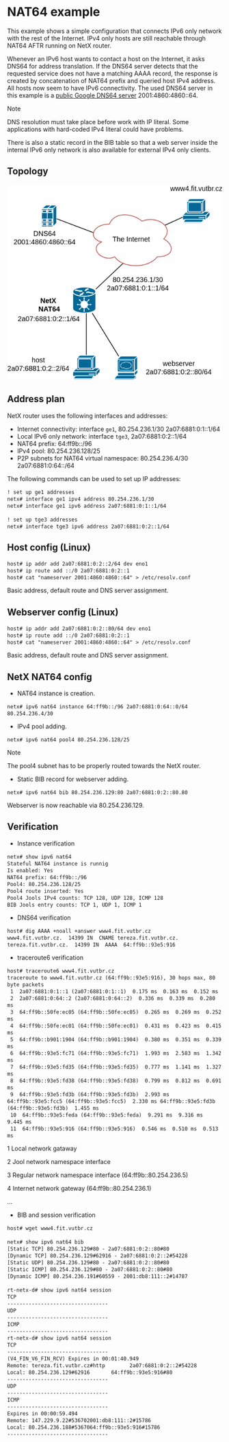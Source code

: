 # NAT64 example

This example shows a simple configuration that connects IPv6 only network with the rest of the Internet. 
IPv4 only hosts are still reachable through NAT64 AFTR running on NetX router. 

Whenever an IPv6 host wants to contact a host on the Internet, it asks DNS64 for address translation. If the DNS64 server detects that the requested service does not have a matching AAAA record, the response is created by concatenation of NAT64 prefix and queried host IPv4 address. All hosts now seem to have IPv6 connectivity. The used DNS64 server in this example is a [public Google DNS64 server](https://developers.google.com/speed/public-dns/docs/dns64) 2001:4860:4860::64.

> [!NOTE]
> DNS resolution must take place before work with IP literal. Some applications with hard-coded IPv4 literal could have problems.


There is also a static record in the BIB table so that a web server inside the internal IPv6 only network is also available for external IPv4 only clients.



## Topology
![topology](figs/basic-nat64-topology.png)

## Address plan

NetX router uses the following interfaces and addresses:

* Internet connectivity: interface `ge1`, 80.254.236.1/30 2a07:6881:0:1::1/64
* Local IPv6 only network: interface `tge3`, 2a07:6881:0:2::1/64
* NAT64 prefix: 64:ff9b::/96
* IPv4 pool: 80.254.236.128/25
* P2P subnets for NAT64 virtual namespace: 80.254.236.4/30 2a07:6881:0:64::/64

The following commands can be used to set up IP addresses:

```
! set up ge1 addresses
netx# interface ge1 ipv4 address 80.254.236.1/30
netx# interface ge1 ipv6 address 2a07:6881:0:1::1/64

! set up tge3 addresses
netx# interface tge3 ipv6 address 2a07:6881:0:2::1/64
```

## Host config (Linux)

```
host# ip addr add 2a07:6881:0:2::2/64 dev eno1
host# ip route add ::/0 2a07:6881:0:2::1
host# cat "nameserver 2001:4860:4860::64" > /etc/resolv.conf
```

Basic address, default route and DNS server assignment.

## Webserver config (Linux)

```
host# ip addr add 2a07:6881:0:2::80/64 dev eno1
host# ip route add ::/0 2a07:6881:0:2::1
host# cat "nameserver 2001:4860:4860::64" > /etc/resolv.conf
```

Basic address, default route and DNS server assignment.

## NetX NAT64 config

* NAT64 instance is creation. 

```
netx# ipv6 nat64 instance 64:ff9b::/96 2a07:6881:0:64::0/64 80.254.236.4/30
```

* IPv4 pool adding. 

```
netx# ipv6 nat64 pool4 80.254.236.128/25
```
> [!NOTE]
> The pool4 subnet has to be properly routed towards the NetX router. 

* Static BIB record for webserver adding.

```
netx# ipv6 nat64 bib 80.254.236.129:80 2a07:6881:0:2::80.80
```

Webserver is now reachable via 80.254.236.129.

## Verification

* Instance verification

```
netx# show ipv6 nat64 
Stateful NAT64 instance is runnig
Is enabled: Yes
NAT64 prefix: 64:ff9b::/96
Pool4: 80.254.236.128/25
Pool4 route inserted: Yes
Pool4 Jools IPv4 counts: TCP 128, UDP 128, ICMP 128
BIB Jools entry counts: TCP 1, UDP 1, ICMP 1
```

* DNS64 verification

```
host# dig AAAA +noall +answer www4.fit.vutbr.cz
www4.fit.vutbr.cz.  14399 IN  CNAME tereza.fit.vutbr.cz.
tereza.fit.vutbr.cz.  14399 IN  AAAA  64:ff9b::93e5:916
```

* traceroute6 verification

```
host# traceroute6 www4.fit.vutbr.cz
traceroute to www4.fit.vutbr.cz (64:ff9b::93e5:916), 30 hops max, 80 byte packets
 1  2a07:6881:0:1::1 (2a07:6881:0:1::1)  0.175 ms  0.163 ms  0.152 ms
 2  2a07:6881:0:64::2 (2a07:6881:0:64::2)  0.336 ms  0.339 ms  0.280 ms
 3  64:ff9b::50fe:ec05 (64:ff9b::50fe:ec05)  0.265 ms  0.269 ms  0.252 ms
 4  64:ff9b::50fe:ec01 (64:ff9b::50fe:ec01)  0.431 ms  0.423 ms  0.415 ms
 5  64:ff9b::b901:1904 (64:ff9b::b901:1904)  0.380 ms  0.351 ms  0.339 ms
 6  64:ff9b::93e5:fc71 (64:ff9b::93e5:fc71)  1.993 ms  2.583 ms  1.342 ms
 7  64:ff9b::93e5:fd35 (64:ff9b::93e5:fd35)  0.777 ms  1.141 ms  1.327 ms
 8  64:ff9b::93e5:fd38 (64:ff9b::93e5:fd38)  0.799 ms  0.812 ms  0.691 ms
 9  64:ff9b::93e5:fd3b (64:ff9b::93e5:fd3b)  2.993 ms 64:ff9b::93e5:fcc5 (64:ff9b::93e5:fcc5)  2.330 ms 64:ff9b::93e5:fd3b (64:ff9b::93e5:fd3b)  1.455 ms
 10  64:ff9b::93e5:feda (64:ff9b::93e5:feda)  9.291 ms  9.316 ms  9.445 ms
 11  64:ff9b::93e5:916 (64:ff9b::93e5:916)  0.546 ms  0.510 ms  0.513 ms
```

1 Local network gataway

2 Jool network namespace interface

3 Regular network namespace interface (64:ff9b::80.254.236.5)

4 Internet network gateway (64:ff9b::80.254.236.1)

...


* BIB and session verification

```
host# wget www4.fit.vutbr.cz

netx# show ipv6 nat64 bib
[Static TCP] 80.254.236.129#80 - 2a07:6881:0:2::80#80
[Dynamic TCP] 80.254.236.129#62916 - 2a07:6881:0:2::2#54228
[Static UDP] 80.254.236.129#80 - 2a07:6881:0:2::80#80
[Static ICMP] 80.254.236.129#80 - 2a07:6881:0:2::80#80
[Dynamic ICMP] 80.254.236.191#60559 - 2001:db8:111::2#14787

rt-netx-d# show ipv6 nat64 session 
TCP
---------------------------------
UDP
---------------------------------
ICMP
---------------------------------
rt-netx-d# show ipv6 nat64 session 
TCP
---------------------------------
(V4_FIN_V6_FIN_RCV) Expires in 00:01:40.949
Remote: tereza.fit.vutbr.cz#http        2a07:6881:0:2::2#54228
Local: 80.254.236.129#62916       64:ff9b::93e5:916#80
---------------------------------
UDP
---------------------------------
ICMP
---------------------------------
Expires in 00:00:59.494
Remote: 147.229.9.22#536702001:db8:111::2#15786
Local: 80.254.236.188#5367064:ff9b::93e5:916#15786
---------------------------------

```
